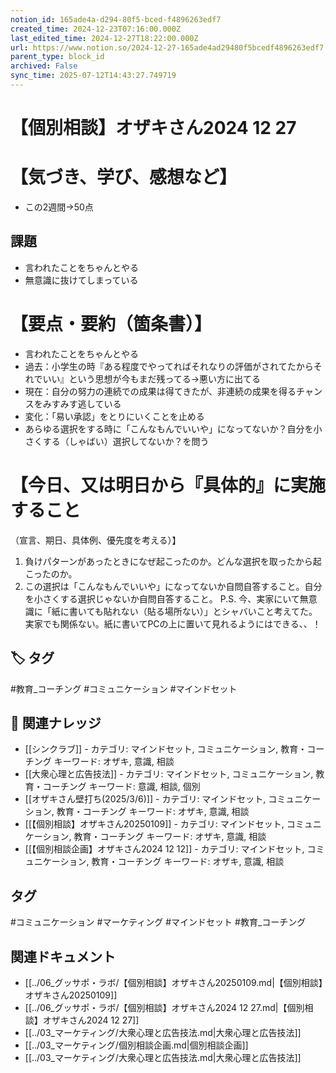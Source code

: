 ```yaml
---
notion_id: 165ade4a-d294-80f5-bced-f4896263edf7
created_time: 2024-12-23T07:16:00.000Z
last_edited_time: 2024-12-27T18:22:00.000Z
url: https://www.notion.so/2024-12-27-165ade4ad29480f5bcedf4896263edf7
parent_type: block_id
archived: False
sync_time: 2025-07-12T14:43:27.749719
---
```


# 【個別相談】オザキさん2024 12 27

# 【気づき、学び、感想など】
- この2週間→50点
## 課題
- 言われたことをちゃんとやる
- 無意識に抜けてしまっている
# 【要点・要約（箇条書）】
- 言われたことをちゃんとやる
- 過去：小学生の時『ある程度でやってればそれなりの評価がされてたからそれでいい』という思想が今もまだ残ってる→悪い方に出てる
- 現在：自分の努力の連続での成果は得てきたが、非連続の成果を得るチャンスをみすみす逃している
- 変化：「易い承認」をとりにいくことを止める
- あらゆる選択をする時に「こんなもんでいいや」になってないか？自分を小さくする（しゃばい）選択してないか？を問う
# 【今日、又は明日から『具体的』に実施すること
（宣言、期日、具体例、優先度を考える）】
1. 負けパターンがあったときになぜ起こったのか。どんな選択を取ったから起こったのか。
1. この選択は「こんなもんでいいや」になってないか自問自答すること。自分を小さくする選択じゃないか自問自答すること。
P.S.
今、実家にいて無意識に「紙に書いても貼れない（貼る場所ない）」とシャバいこと考えてた。
実家でも関係ない。紙に書いてPCの上に置いて見れるようにはできる、、！

## 🏷️ タグ
#教育_コーチング #コミュニケーション #マインドセット

## 🔗 関連ナレッジ
- [[シンクラブ]] - カテゴリ: マインドセット, コミュニケーション, 教育・コーチング キーワード: オザキ, 意識, 相談
- [[大衆心理と広告技法]] - カテゴリ: マインドセット, コミュニケーション, 教育・コーチング キーワード: 意識, 相談, 個別
- [[オザキさん壁打ち(2025/3/6)]] - カテゴリ: マインドセット, コミュニケーション, 教育・コーチング キーワード: オザキ, 意識, 相談
- [[【個別相談】オザキさん20250109]] - カテゴリ: マインドセット, コミュニケーション, 教育・コーチング キーワード: オザキ, 意識, 相談
- [[【個別相談企画】オザキさん2024 12  12]] - カテゴリ: マインドセット, コミュニケーション, 教育・コーチング キーワード: オザキ, 意識, 相談


## タグ

#コミュニケーション #マーケティング #マインドセット #教育_コーチング 

## 関連ドキュメント

- [[../06_グッサポ・ラボ/【個別相談】オザキさん20250109.md|【個別相談】オザキさん20250109]]
- [[../06_グッサポ・ラボ/【個別相談】オザキさん2024 12 27.md|【個別相談】オザキさん2024 12 27]]
- [[../03_マーケティング/大衆心理と広告技法.md|大衆心理と広告技法]]
- [[../03_マーケティング/個別相談企画.md|個別相談企画]]
- [[../03_マーケティング/大衆心理と広告技法.md|大衆心理と広告技法]]
